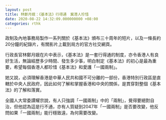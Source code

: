 ```yaml
---
layout: post
title: 林鄭月娥：《基本法》行得通　冀港人珍惜
date: 2020-08-22 14:32:09.000000000 +08:00
categories: rthk
---
```


政制及內地事務局製作一系列關於《基本法》頒布三十周年的短片，以及一條長約20分鐘的紀錄片，有關影片上載到局方的官方社交網頁。

行政長官林鄭月娥在片中表示，《基本法》是一套行得通的制度，亦令香港人有良好生活，無論經歷多少時間、發生多少事，明白制定《基本法》的初心是最為重要，希望每個香港人都珍惜《基本法》和愛護「一國兩制」。

她又說，必須理解香港是中華人民共和國不可分離的一部份，香港特別行政區是直轄於中央人民政府，因此如何了解和掌握香港和中央的關係，是貫穿對整個《基本法》的了解和落實。

全國人大常委譚耀宗說，有人只強調「一國兩制」中的「兩制」，覺得要絕對自治，但他認為這是行不通，亦有人質疑到2047年「一國兩制」是否要改變，他反問如果「一國兩制」能行穩致遠，為何需要改變。
